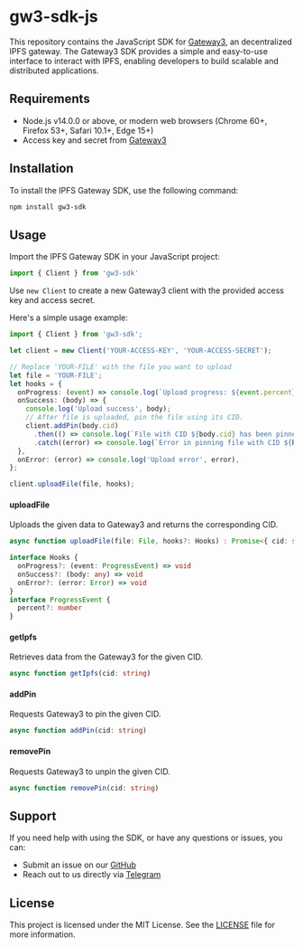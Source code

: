 # gw3-sdk-js

This repository contains the JavaScript SDK for [Gateway3](https://gw3.io), an decentralized IPFS gateway. The Gateway3 SDK provides a simple and easy-to-use interface to interact with IPFS, enabling developers to build scalable and distributed applications.

## Requirements

- Node.js v14.0.0 or above, or modern web browsers (Chrome 60+, Firefox 53+, Safari 10.1+, Edge 15+)
- Access key and secret from [Gateway3](https://gw3.io)

## Installation

To install the IPFS Gateway SDK, use the following command:

```sh
npm install gw3-sdk
```

## Usage

Import the IPFS Gateway SDK in your JavaScript project:

```ts
import { Client } from 'gw3-sdk'
```

Use `new Client` to create a new Gateway3 client with the provided access key and access secret.

Here's a simple usage example:

```ts
import { Client } from 'gw3-sdk';

let client = new Client('YOUR-ACCESS-KEY', 'YOUR-ACCESS-SECRET');

// Replace 'YOUR-FILE' with the file you want to upload
let file = 'YOUR-FILE';
let hooks = {
  onProgress: (event) => console.log(`Upload progress: ${event.percent}%`),
  onSuccess: (body) => {
    console.log('Upload success', body);
    // After file is uploaded, pin the file using its CID.
    client.addPin(body.cid)
      .then(() => console.log(`File with CID ${body.cid} has been pinned successfully.`))
      .catch((error) => console.log(`Error in pinning file with CID ${body.cid}:`, error));
  },
  onError: (error) => console.log('Upload error', error),
};

client.uploadFile(file, hooks);
```

#### uploadFile

Uploads the given data to Gateway3 and returns the corresponding CID. 

```ts
async function uploadFile(file: File, hooks?: Hooks) : Promise<{ cid: string }>

interface Hooks {
  onProgress?: (event: ProgressEvent) => void
  onSuccess?: (body: any) => void
  onError?: (error: Error) => void
}
interface ProgressEvent {
  percent?: number
}
```

#### getIpfs

Retrieves data from the Gateway3 for the given CID.

```ts
async function getIpfs(cid: string)
```

#### addPin

Requests Gateway3 to pin the given CID.

```ts
async function addPin(cid: string)
```

#### removePin

Requests Gateway3 to unpin the given CID.

```ts
async function removePin(cid: string)
```

## Support

If you need help with using the SDK, or have any questions or issues, you can:

- Submit an issue on our [GitHub](https://github.com/photon-storage/gw3-sdk-js)
- Reach out to us directly via [Telegram](https://t.me/gw3_io)

## License

This project is licensed under the MIT License. See the [LICENSE](LICENSE) file for more information.

